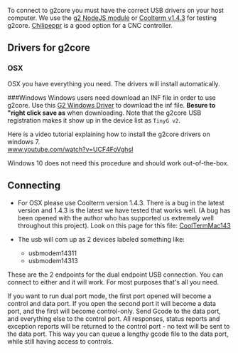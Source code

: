 To connect to g2core you must have the correct USB drivers on your host computer. We use the [g2 NodeJS module](node-g2core-api) or [Coolterm v1.4.3](http://freeware.the-meiers.org/previous/) for testing g2core. [Chilipeppr](https://github.com/synthetos/TinyG/wiki/Chilipeppr) is a good option for a CNC controller.

## Drivers for g2core

### OSX
OSX you have everything you need.  The drivers will install automatically.

###Windows
Windows users need download an INF file in order to use g2core. Use this [G2 Windows Driver](https://raw.githubusercontent.com/synthetos/g2/edge/TinyGv2.inf) to download the inf file.  **Besure to "right click save as** when downloading. Note that the g2core USB registration makes it show up in the device list as `TinyG v2`.

Here is a video tutorial explaining how to install the g2core drivers on windows 7.<br>
www.youtube.com/watch?v=UCF4FoVghsI

Windows 10 does not need this procedure and should work out-of-the-box.


## Connecting

* For OSX please use Coolterm version 1.4.3. There is a bug in the latest version and 1.4.3 is the latest we have tested that works well. (A bug has been opened with the author who has supported us extremely well throughout this project). Look on this page for this file: [CoolTermMac143](http://freeware.the-meiers.org/previous/)

* The usb will com up as 2 devices labeled something like:
  * usbmodem14311
  * usbmodem14313

These are the 2 endpoints for the dual endpoint USB connection. You can connect to either and it will work. For most purposes that's all you need.

If you want to run dual port mode, the first port opened will become a control and data port. If you open the second port it will become a data port, and the first will become control-only. Send Gcode to the data port, and everything else to the control port. All responses, status reports and exception reports will be returned to the control port - no text will be sent to the data port. This way you can queue a lengthy gcode file to the data port, while still having access to controls.


